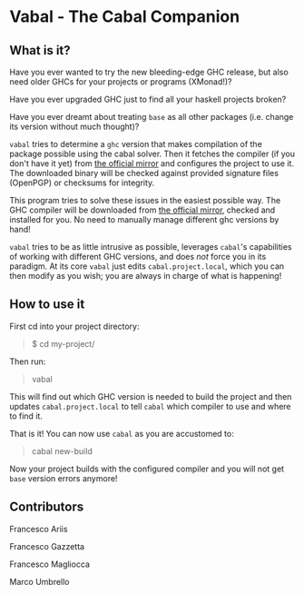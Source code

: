 # Vabal - The Cabal Companion


 What is it?
------------

Have you ever wanted to try the new bleeding-edge GHC release, but also need older GHCs for your projects or programs (XMonad!)?

Have you ever upgraded GHC just to find all your haskell projects broken?

Have you ever dreamt about treating `base` as all other packages (i.e. change its version without much thought)?

`vabal` tries to determine a `ghc` version that makes compilation of the package possible using the cabal solver.
Then it fetches the compiler (if you don't have it yet) from [the official mirror](https://downloads.haskell.org/~ghc/) and configures the project to use it.
The downloaded binary will be checked against provided signature files (OpenPGP) or checksums for integrity.

This program tries to solve these issues in the easiest possible way.
The GHC compiler will be downloaded from [the official mirror](https://downloads.haskell.org/~ghc/), checked and installed for you.
No need to manually manage different ghc versions by hand!

`vabal` tries to be as little intrusive as possible, leverages `cabal`'s capabilities of working with different GHC versions,
and does *not* force you in its paradigm.
At its core `vabal` just edits `cabal.project.local`, which you can then modify as you wish;
you are always in charge of what is happening!


 How to use it
--------------

First cd into your project directory:

> $ cd my-project/

Then run:

> vabal

This will find out which GHC version is needed to build the project and then updates `cabal.project.local` to tell `cabal` which compiler to use and where to find it.

That is it! You can now use `cabal` as you are accustomed to:

> cabal new-build

Now your project builds with the configured compiler and you will not get `base` version errors anymore!


 Contributors
--------------

Francesco Ariis

Francesco Gazzetta

Francesco Magliocca

Marco Umbrello
